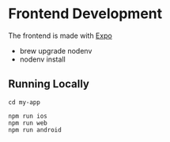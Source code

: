 # Frontend Development

The frontend is made with [Expo](https://expo.dev)

* brew upgrade nodenv
* nodenv install


## Running Locally

`cd my-app`

```aiignore
npm run ios
npm run web
npm run android
```

